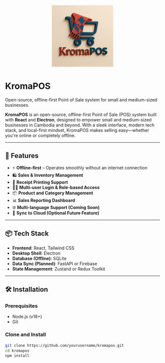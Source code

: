 

<h1 align="center">
  <img src="./public/logo.png" alt="KromaPOS Logo" width="200"/>
  <h1>KromaPOS</h1>
  <p>Open-source, offline-first Point of Sale system for small and medium-sized businesses.</p>
</h1>


**KromaPOS** is an open-source, offline-first Point of Sale (POS) system built with **React** and **Electron**, designed to empower small and medium-sized businesses in Cambodia and beyond. With a sleek interface, modern tech stack, and local-first mindset, KromaPOS makes selling easy—whether you're online or completely offline.

---

## 🌟 Features

- ⚡ **Offline-first** – Operates smoothly without an internet connection
- 🛍️ **Sales & Inventory Management**
- 🧾 **Receipt Printing Support**
- 🧑‍💼 **Multi-user Login & Role-based Access**
- 📦 **Product and Category Management**
- 📊 **Sales Reporting Dashboard**
- 🌐 **Multi-language Support (Coming Soon)**
- 🔄 **Sync to Cloud (Optional Future Feature)**

---

## 📦 Tech Stack

- **Frontend**: React, Tailwind CSS
- **Desktop Shell**: Electron
- **Database (Offline)**: SQLite
- **Data Sync (Planned)**: FastAPI or Firebase
- **State Management**: Zustand or Redux Toolkit

---

## 🛠️ Installation

### Prerequisites

- Node.js (v18+)
- Git

### Clone and Install

```bash
git clone https://github.com/yourusername/kromapos.git
cd kromapos
npm install
